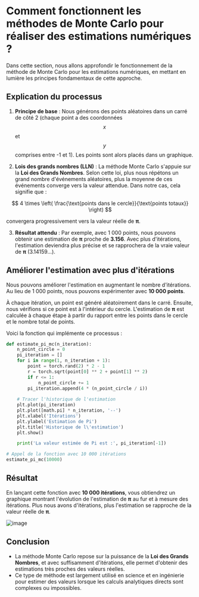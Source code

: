 # Comment fonctionnent les méthodes de Monte Carlo pour réaliser des estimations numériques ?

Dans cette section, nous allons approfondir le fonctionnement de la méthode de Monte Carlo pour les estimations numériques, en mettant en lumière les principes fondamentaux de cette approche.

## Explication du processus

1. **Principe de base** : Nous générons des points aléatoires dans un carré de côté 2 (chaque point a des coordonnées $$x$$ et $$y$$ comprises entre -1 et 1). Les points sont alors placés dans un graphique.

2. **Lois des grands nombres (LLN)** : La méthode Monte Carlo s'appuie sur la **Loi des Grands Nombres**. Selon cette loi, plus nous répétons un grand nombre d'événements aléatoires, plus la moyenne de ces événements converge vers la valeur attendue. Dans notre cas, cela signifie que :

$$
4 \times \left( \frac{\text{points dans le cercle}}{\text{points totaux}} \right)
$$

   convergera progressivement vers la valeur réelle de **π**.

3. **Résultat attendu** : Par exemple, avec 1 000 points, nous pouvons obtenir une estimation de **π** proche de **3.156**. Avec plus d'itérations, l'estimation deviendra plus précise et se rapprochera de la vraie valeur de **π** (3.14159...).

## Améliorer l'estimation avec plus d'itérations

Nous pouvons améliorer l'estimation en augmentant le nombre d'itérations. Au lieu de 1 000 points, nous pouvons expérimenter avec **10 000 points**.

À chaque itération, un point est généré aléatoirement dans le carré. Ensuite, nous vérifions si ce point est à l'intérieur du cercle. L'estimation de **π** est calculée à chaque étape à partir du rapport entre les points dans le cercle et le nombre total de points.

Voici la fonction qui implémente ce processus :

```python
def estimate_pi_mc(n_iteration):
    n_point_circle = 0
    pi_iteration = []
    for i in range(1, n_iteration + 1):
        point = torch.rand(2) * 2 - 1
        r = torch.sqrt(point[0] ** 2 + point[1] ** 2)
        if r <= 1:
            n_point_circle += 1
        pi_iteration.append(4 * (n_point_circle / i))
    
    # Tracer l'historique de l'estimation
    plt.plot(pi_iteration)
    plt.plot([math.pi] * n_iteration, '--')
    plt.xlabel('Itérations')
    plt.ylabel('Estimation de Pi')
    plt.title('Historique de l\'estimation')
    plt.show()

    print('La valeur estimée de Pi est :', pi_iteration[-1])

# Appel de la fonction avec 10 000 itérations
estimate_pi_mc(10000)
```

## Résultat

En lançant cette fonction avec **10 000 itérations**, vous obtiendrez un graphique montrant l'évolution de l'estimation de **π** au fur et à mesure des itérations. Plus nous avons d'itérations, plus l'estimation se rapproche de la valeur réelle de **π**.

![image](https://github.com/user-attachments/assets/887e769b-db79-476a-91de-7473d9f301ab)


## Conclusion

- La méthode Monte Carlo repose sur la puissance de la **Loi des Grands Nombres**, et avec suffisamment d'itérations, elle permet d'obtenir des estimations très proches des valeurs réelles. 
- Ce type de méthode est largement utilisé en science et en ingénierie pour estimer des valeurs lorsque les calculs analytiques directs sont complexes ou impossibles.
